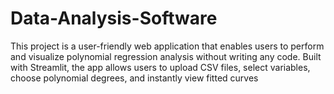 # Data-Analysis-Software
This project is a user-friendly web application that enables users to perform and visualize polynomial regression analysis without writing any code. Built with Streamlit, the app allows users to upload CSV files, select variables, choose polynomial degrees, and instantly view fitted curves 
